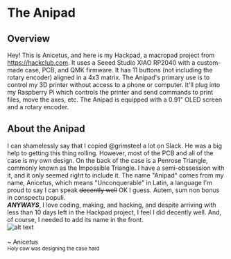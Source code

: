 # The Anipad

## Overview

Hey! This is Anicetus, and here is my Hackpad, a macropad project from https://hackclub.com. It uses a Seeed Studio XIAO RP2040 with a custom-made case, PCB, and QMK firmware.
It has 11 buttons (not including the rotary encoder) aligned in a 4x3 matrix. The Anipad's primary use is to control my 3D printer without access to a phone or computer. It'll plug into my Raspberry Pi which controls the printer and send commands to print files, move the axes, etc.
The Anipad is equipped with a 0.91" OLED screen and a rotary encoder.

## About the Anipad

I can shamelessly say that I copied @grimsteel a lot on Slack. He was a big help to getting this thing rolling. However, most of the PCB and all of the case is my own design. On the back of the case is a Penrose Triangle, commonly known as the Impossible Triangle. I have a semi-obssession with it, and it only seemed right to include it.
The name "Anipad" comes from my name, Anicetus, which means "Unconquerable" in Latin, a language I'm proud to say I can speak ~~decently well~~ OK I guess. Autem, sum non bonus in conspectu populi.
<br/>***ANYWAYS***, I love coding, making, and hacking, and despite arriving with less than 10 days left in the Hackpad project, I feel I did decently well. And, of course, I needed to add its name in the front.
<br/>
![alt text](https://github.com/invictus-anic3tus/hackpad/blob/main/image.png?raw=true)
<br/>
<br/>
~ Anicetus
<br/>
<sub>Holy cow was designing the case hard<sub>
